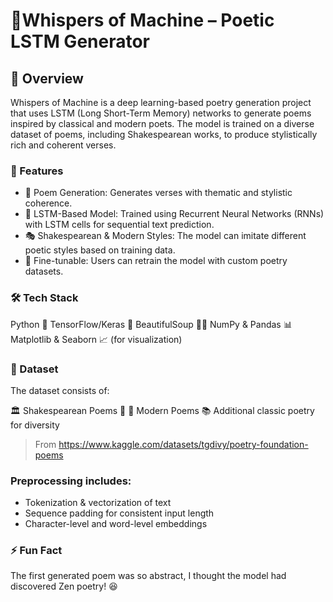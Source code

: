 # 🌿Whispers of Machine – Poetic LSTM Generator
## 📝 Overview
Whispers of Machine is a deep learning-based poetry generation project that uses LSTM (Long Short-Term Memory) networks to generate poems inspired by classical and modern poets. The model is trained on a diverse dataset of poems, including Shakespearean works, to produce stylistically rich and coherent verses.

### 🎯 Features
- 📖 Poem Generation: Generates verses with thematic and stylistic coherence.
- 🤖 LSTM-Based Model: Trained using Recurrent Neural Networks (RNNs) with LSTM cells for sequential text prediction.
- 🎭 Shakespearean & Modern Styles: The model can imitate different poetic styles based on training data.
- 🔄 Fine-tunable: Users can retrain the model with custom poetry datasets.

### 🛠️ Tech Stack
Python 🐍
TensorFlow/Keras 🔬
BeautifulSoup 🧑‍💻 
NumPy & Pandas 📊
Matplotlib & Seaborn 📈 (for visualization)

### 📂 Dataset
The dataset consists of:

🏛️ Shakespearean Poems 📜
📝 Modern Poems
📚 Additional classic poetry for diversity

>From https://www.kaggle.com/datasets/tgdivy/poetry-foundation-poems 

### Preprocessing includes:

- Tokenization & vectorization of text
- Sequence padding for consistent input length
- Character-level and word-level embeddings

### ⚡ Fun Fact
The first generated poem was so abstract, I thought the model had discovered Zen poetry! 😆
